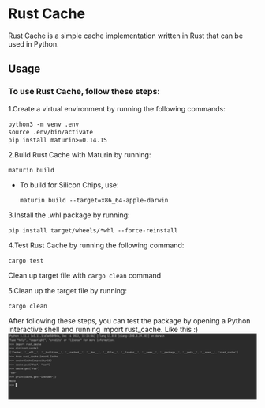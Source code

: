 # Rust Cache


Rust Cache is a simple cache implementation written in Rust that can be used in Python.


## Usage


### To use Rust Cache, follow these steps:

1.Create a virtual environment by running the following commands:
  ```shell
  python3 -m venv .env
  source .env/bin/activate
  pip install maturin>=0.14.15
  ```

2.Build Rust Cache with Maturin by running:
  ```shell
  maturin build
  ```

  - To build for Silicon Chips, use:
    ```shell
    maturin build --target=x86_64-apple-darwin
    ```

3.Install the .whl package by running:
  ```shell
  pip install target/wheels/*whl --force-reinstall
  ```


4.Test Rust Cache by running the following command:
  ```shell
  cargo test
  ```

Clean up target file with ``cargo clean`` command

5.Clean up the target file by running:
  ```shell
  cargo clean
  ```


After following these steps, you can test the package by opening a Python interactive shell and running import rust_cache.
Like this :) 
![img.png](img.png)